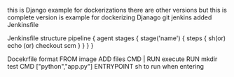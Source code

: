 
this is Django example for dockerizations there are other versions but this is complete version 
 is example for dockerizing Djanago git jenkins
added Jenkinsfile

Jenkinsfile structure 
pipeline {
agent <node label>
 stages
 {
 stage('name')
 {
 steps {
 sh(or) echo (or) checkout scm 
 }
 }
 }
 } 
 
 Docekrfile format
 FROM image
 ADD files
 CMD | RUN execute
 RUN mkdir test
 CMD ["python","app.py"]
 ENTRYPOINT sh to run when entering
